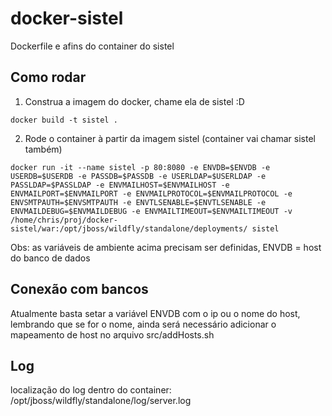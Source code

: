 # docker-sistel
Dockerfile e afins do container do sistel 

## Como rodar

1. Construa a imagem do docker, chame ela de sistel :D
```
docker build -t sistel .
```
2. Rode o container à partir da imagem sistel (container vai chamar sistel também)
```
docker run -it --name sistel -p 80:8080 -e ENVDB=$ENVDB -e USERDB=$USERDB -e PASSDB=$PASSDB -e USERLDAP=$USERLDAP -e PASSLDAP=$PASSLDAP -e ENVMAILHOST=$ENVMAILHOST -e ENVMAILPORT=$ENVMAILPORT -e ENVMAILPROTOCOL=$ENVMAILPROTOCOL -e ENVSMTPAUTH=$ENVSMTPAUTH -e ENVTLSENABLE=$ENVTLSENABLE -e ENVMAILDEBUG=$ENVMAILDEBUG -e ENVMAILTIMEOUT=$ENVMAILTIMEOUT -v /home/chris/proj/docker-sistel/war:/opt/jboss/wildfly/standalone/deployments/ sistel
```

Obs: as variáveis de ambiente acima precisam ser definidas, ENVDB = host do banco de dados

## Conexão com bancos

Atualmente basta setar a variável ENVDB com o ip ou o nome do host, lembrando que se for o nome, ainda será necessário adicionar o mapeamento de host no arquivo src/addHosts.sh

## Log

localização do log dentro do container: /opt/jboss/wildfly/standalone/log/server.log
